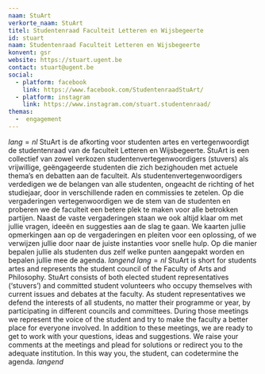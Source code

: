 ```yaml
---
naam: StuArt
verkorte_naam: StuArt
titel: Studentenraad Faculteit Letteren en Wijsbegeerte
id: stuart
naam: Studentenraad Faculteit Letteren en Wijsbegeerte
konvent: gsr
website: https://stuart.ugent.be
contact: stuart@ugent.be
social:
  - platform: facebook
    link: https://www.facebook.com/StudentenraadStuArt/
  - platform: instagram
    link: https://www.instagram.com/stuart.studentenraad/
themas:
  -  engagement
---
```


$lang=nl$ 
StuArt is de afkorting voor studenten artes en vertegenwoordigt de studentenraad van de faculteit Letteren en Wijsbegeerte. StuArt is een collectief van zowel verkozen studentenvertegenwoordigers (stuvers) als vrijwillige, geëngageerde studenten die zich bezighouden met actuele thema’s en debatten aan de faculteit. Als studentenvertegenwoordigers verdedigen we de belangen van alle studenten, ongeacht de richting of het studiejaar, door in verschillende raden en commissies te zetelen. Op die vergaderingen vertegenwoordigen we de stem van de studenten en proberen we de faculteit een betere plek te maken voor alle betrokken partijen. Naast de vaste vergaderingen staan we ook altijd klaar om met jullie vragen, ideeën en suggesties aan de slag te gaan. We kaarten jullie opmerkingen aan op de vergaderingen en pleiten voor een oplossing, of we verwijzen jullie door naar de juiste instanties voor snelle hulp. Op die manier bepalen jullie als studenten dus zelf welke punten aangepakt worden en bepalen jullie mee de agenda. 
$langend$ 
$lang=nl$ 
StuArt is short for students artes and represents the student council of the Faculty of Arts and Philosophy. StuArt consists of both elected student representatives (‘stuvers’) and committed student volunteers who occupy themselves with current issues and debates at the faculty. As student representatives we defend the interests of all students, no matter their programme or year, by participating in different councils and committees. During those meetings we represent the voice of the student and try to make the faculty a better place for everyone involved. In addition to these meetings, we are ready to get to work with your questions, ideas and suggestions. We raise your comments at the meetings and plead for solutions or redirect you to the adequate institution. In this way you, the student, can codetermine the agenda. 
$langend$

